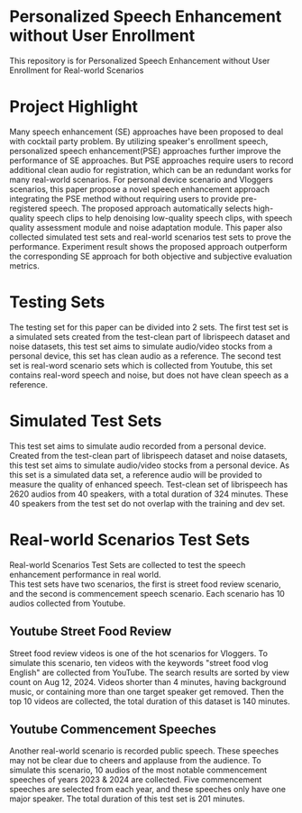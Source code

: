 # Personalized Speech Enhancement without User Enrollment
This repository is for Personalized Speech Enhancement without User Enrollment for Real-world Scenarios

# Project Highlight
Many speech enhancement (SE) approaches have been proposed to deal with cocktail party problem. 
By utilizing speaker's enrollment speech,  personalized speech enhancement(PSE) approaches further improve the performance of SE approaches. 
But PSE approaches require users to record additional clean audio for registration, which can be an redundant works for many real-world scenarios. 
For personal device scenario and Vloggers scenarios, this paper propose a novel speech enhancement approach integrating the PSE method without requiring users to provide pre-registered speech. 
The proposed approach automatically selects high-quality speech clips to help denoising low-quality speech clips, with speech quality assessment module and noise adaptation module. 
This paper also collected simulated test sets and real-world scenarios test sets to prove the performance. 
Experiment result shows the proposed approach outperform the corresponding SE approach for both objective and subjective evaluation metrics.

# Testing Sets
The testing set for this paper can be divided into 2 sets. 
The first test set is a simulated sets created from the test-clean part of librispeech dataset and noise datasets, this test set aims to simulate audio/video stocks from a personal device, this set has clean audio as a reference. 
The second test set is real-word scenario sets which is collected from Youtube, this set contains real-word speech and noise, but does not have clean speech as a reference.

# Simulated Test Sets
This test set aims to simulate audio recorded from a personal device. Created from the test-clean part of librispeech dataset and noise datasets, this test set aims to simulate audio/video stocks from a personal device. 
As this set is a simulated data set, a reference audio will be provided to measure the quality of enhanced speech.
Test-clean set of librispeech has 2620 audios from 40 speakers, with a total duration of 324 minutes. These 40 speakers from the test set do not overlap with the training and dev set.

# Real-world Scenarios Test Sets
Real-world Scenarios Test Sets are collected to test the speech enhancement performance in real world.  
This test sets have two scenarios, the first is street food review scenario, and the second is commencement speech scenario. Each scenario has 10 audios collected from Youtube.

## Youtube Street Food Review
Street food review videos is one of the hot scenarios for Vloggers. 
To simulate this scenario, ten videos with the keywords "street food vlog English" are collected from YouTube. The search results are sorted by view count on Aug 12, 2024. 
Videos shorter than 4 minutes, having background music, or containing more than one target speaker get removed. 
Then the top 10 videos are collected, the total duration of this dataset is 140 minutes. 

## Youtube Commencement Speeches
Another real-world scenario is recorded public speech. These speeches may not be clear due to cheers and applause from the audience. 
To simulate this scenario, 10 audios of the most notable commencement speeches of years 2023 & 2024 are collected. 
Five commencement speeches are selected from each year, and these speeches only have one major speaker.  The total duration of this test set is 201 minutes. 
